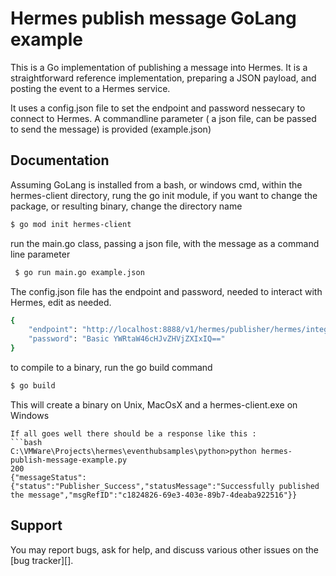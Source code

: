 Hermes publish message GoLang example
===================

This is a Go implementation of publishing a message into Hermes.
It is a straightforward  reference implementation, preparing a JSON payload, 
and posting the event to a Hermes service.

It uses a config.json file to set the endpoint and password nessecary to connect to Hermes.
A commandline parameter ( a json file, can be passed to send the message) is provided (example.json)

Documentation
-------------

Assuming GoLang is installed from a bash, or windows cmd, within the hermes-client directory,
rung the go init module, if you want to change the package, or resulting binary, change the directory name
```bash
$ go mod init hermes-client
```
 
run the main.go class, passing a json file, with the message as a command line parameter
```bash
 $ go run main.go example.json
```
The config.json file has the endpoint and password, needed to interact with Hermes,
edit as needed.

```bash
{	
	"endpoint":	"http://localhost:8888/v1/hermes/publisher/hermes/integration/test",
	"password":	"Basic YWRtaW46cHJvZHVjZXIxIQ=="	
}
```
to compile to a binary, run the go build command

```bash
$ go build
```
This will create a binary on Unix, MacOsX and a hermes-client.exe on Windows 

```
If all goes well there should be a response like this :
```bash
C:\VMWare\Projects\hermes\eventhubsamples\python>python hermes-publish-message-example.py
200
{"messageStatus":{"status":"Publisher_Success","statusMessage":"Successfully published the message","msgRefID":"c1824826-69e3-403e-89b7-4deaba922516"}}
```

Support
-------
You may report bugs, ask for help, and discuss various other issues on the [bug tracker][].


